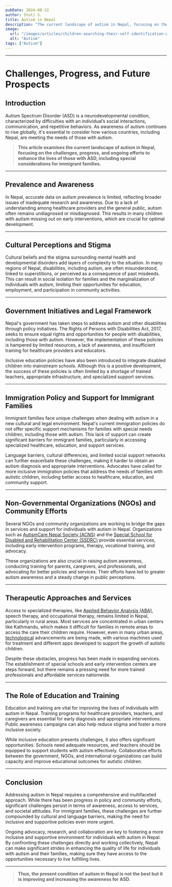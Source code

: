 ```yaml
---
pubDate: 2024-08-22
author: Stuti S.
title: Autism in Nepal
description: "The current landscape of autism in Nepal, focusing on the challenges, progress, and ongoing efforts to enhance the lives of those with ASD."
image:
  url: "/images/articles/children-searching-their-self-identification-gender.jpg"
  alt: "Autism"
tags: ["Autism"]
---
```

***

# Challenges, Progress, and Future Prospects


## Introduction
Autism Spectrum Disorder (ASD) is a neurodevelopmental condition, characterized by difficulties with an individual’s social interactions, communication, and repetitive behaviors. As awareness of autism continues to rise globally, it's essential to consider how various countries, including Nepal, are meeting the needs of those with autism. 

> **This article examines the current landscape of autism in Nepal, focusing on the challenges, progress, and ongoing efforts to enhance the lives of those with ASD, including special considerations for immigrant families.**

*** 

## Prevalence and Awareness
In Nepal, accurate data on autism prevalence is limited, reflecting broader issues of inadequate research and awareness. Due to a lack of understanding among healthcare providers and the general public, autism often remains undiagnosed or misdiagnosed. This results in many children with autism missing out on early interventions, which are crucial for optimal development.
*** 

## Cultural Perceptions and Stigma
Cultural beliefs and the stigma surrounding mental health and developmental disorders add layers of complexity to the situation. In many regions of Nepal, disabilities, including autism, are often misunderstood, linked to superstitions, or perceived as a consequence of past misdeeds. This can result in social isolation for families and the marginalization of individuals with autism, limiting their opportunities for education, employment, and participation in community activities.
*** 

## Government Initiatives and Legal Framework
Nepal's government has taken steps to address autism and other disabilities through policy initiatives. The Rights of Persons with Disabilities Act, 2017, seeks to ensure equal rights and opportunities for people with disabilities, including those with autism. However, the implementation of these policies is hampered by limited resources, a lack of awareness, and insufficient training for healthcare providers and educators.

Inclusive education policies have also been introduced to integrate disabled children into mainstream schools. Although this is a positive development, the success of these policies is often limited by a shortage of trained teachers, appropriate infrastructure, and specialized support services.
***

## Immigration Policy and Support for Immigrant Families
Immigrant families face unique challenges when dealing with autism in a new cultural and legal environment. Nepal's current immigration policies do not offer specific support mechanisms for families with special needs children, including those with autism. This lack of support can create significant barriers for immigrant families, particularly in accessing specialized healthcare, education, and support services.

Language barriers, cultural differences, and limited social support networks can further exacerbate these challenges, making it harder to obtain an autism diagnosis and appropriate interventions. Advocates have called for more inclusive immigration policies that address the needs of families with autistic children, including better access to healthcare, education, and community support.
*** 

## Non-Governmental Organizations (NGOs) and Community Efforts
Several NGOs and community organizations are working to bridge the gaps in services and support for individuals with autism in Nepal. Organizations such as [AutismCare Nepal Society (ACNS)](https://autismnepal.org/) and the [Special School for Disabled and Rehabilitation Center (SSDRC)](https://edusanjal.com/school/special-school-disabled-and-rehabilitation-center/) provide essential services, including early intervention programs, therapy, vocational training, and advocacy.

These organizations are also crucial in raising autism awareness, conducting training for parents, caregivers, and professionals, and advocating for better policies and services. Their efforts have led to greater autism awareness and a steady change in public perceptions.
*** 

## Therapeutic Approaches and Services

Access to specialized therapies, like [Applied Behavior Analysis (ABA)](https://blog.rxpin.com/posts/understanding-aba/), speech therapy, and occupational therapy, remains limited in Nepal, particularly in rural areas. Most services are concentrated in urban centers like Kathmandu, which makes it difficult for families in remote areas to access the care their children require. However, even in many urban areas, [technological](https://blog.rxpin.com/posts/10-essential-apps-for-individuals-with-autism/) advancements are being made, with various machines used for treatment and different apps developed to support the growth of autistic children.

Despite these obstacles, progress has been made in expanding services. The establishment of special schools and early intervention centers are steps forward, but there remains a pressing need for more trained professionals and affordable services nationwide.
*** 

## The Role of Education and Training
Education and training are vital for improving the lives of individuals with autism in Nepal. Training programs for healthcare providers, teachers, and caregivers are essential for early diagnosis and appropriate interventions. Public awareness campaigns can also help reduce stigma and foster a more inclusive society.

While inclusive education presents challenges, it also offers significant opportunities. Schools need adequate resources, and teachers should be equipped to support students with autism effectively. Collaborative efforts between the government, NGOs, and international organizations can build capacity and improve educational outcomes for autistic children.
*** 

## Conclusion
Addressing autism in Nepal requires a comprehensive and multifaceted approach. While there has been progress in policy and community efforts, significant challenges persist in terms of awareness, access to services, and societal attitudes. For immigrant families, these challenges are further compounded by cultural and language barriers, making the need for inclusive and supportive policies even more urgent.

Ongoing advocacy, research, and collaboration are key to fostering a more inclusive and supportive environment for individuals with autism in Nepal. By confronting these challenges directly and working collectively, Nepal can make significant strides in enhancing the quality of life for individuals with autism and their families, making sure they have access to the opportunities necessary to live fulfilling lives.
*** 

> **Thus, the present condition of autism in Nepal is not the best but it is improving and increasing the awareness for ASD.**
 
